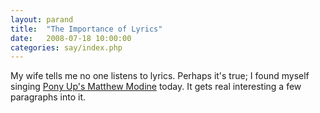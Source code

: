 ```yaml
---
layout: parand
title:  "The Importance of Lyrics"
date:   2008-07-18 10:00:00
categories: say/index.php
---
```

My wife tells me no one listens to lyrics. Perhaps it's true; I found myself singing [Pony Up's Matthew Modine](http://www.lyricsmania.com/lyrics/pony_up_lyrics_10880/pony_up_ep_lyrics_34452/matthew_modine_lyrics_373740.html) today. It gets real interesting a few paragraphs into it.
